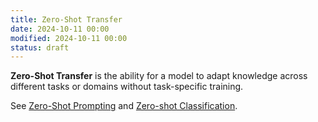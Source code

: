 ```yaml
---
title: Zero-Shot Transfer
date: 2024-10-11 00:00
modified: 2024-10-11 00:00
status: draft
---
```


**Zero-Shot Transfer** is the ability for a model to adapt knowledge across different tasks or domains without task-specific training.

See [Zero-Shot Prompting](zero-shot-prompting.md) and [Zero-shot Classification](zero-shot-classification.md).
